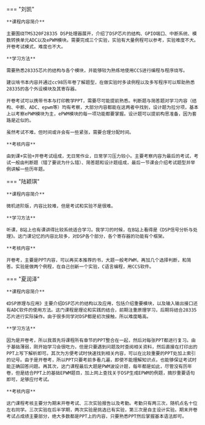 === "刘凯"
	
	**课程内容简介**
	
	主要围绕TMS320F28335 DSP处理器展开，介绍了DSP芯片的结构、GPIO端口、中断系统、模数转换单元ADC以及ePWM模块。需要完成三个实验，实验有大量例程可以参考，实验难度不大。开卷考试模式，难度也不大。
	
	**学习方法**
	
	需要熟悉28335芯片的结构与各个模块，并能够较为熟练地使用CCS进行编程与程序烧写。

	​建议啃书本内容并通过cc98历年卷了解题型，在做实验时多读例程以及多写程序可以帮助熟悉28335的各个外设模块及其寄存器。

	​开卷考试可以携带书本与打印教学PPT，需要尽可能提前熟悉。判断题与简答题对学习内容（结构、中断、ADC、epwm等）均有考察，大部分内容都能在这两者中找到，设计题为拉分项，基本上以考察ePWM模块为主，ePWM模块的每一项功能都要掌握。设计题可以提前构思准备，因为套路是近似的。

	​虽然考试不难，但时间或许会有一些紧张，需要合理分配时间。
	
	**考核内容**
	
	​由到课+实验+开卷考试组成，无日常作业，日常学习压力较小。主要考察内容为最后的考试，考试一般由判断题（错了要说为什么错）、简答题和设计题组成，最后一节课会介绍考试题型并举例讲解一些历年题。

=== "陆颖琪"
	
	**课程内容简介**
	
	微机进阶版，内容比较难，但是考试和实验不是很难。
	
	**学习方法**
	
	听课，B站上也有课讲得比较系统适合学习。我学习的时候，在B站上看得是《DSP信号分析与处理》。这门课记忆的内容比较多，对DSP各个部分，各个寄存器的功能有个框架。
	
	**考核内容**
	
	开卷考，主要是PPT内容，可以再买本推荐的书，大题一般考PWM，再加几个选择判断，和简答。实验是做两个例程，在自己创新一个实验，C语言编程，用CCS软件。

=== "夏润泽"
	
	**课程内容简介**
	
	《DSP原理与应用》主要介绍DSP芯片的结构以及应用，包括介绍重要模块，以及输入输出接口还有ADC软件的使用方法。这门课程是理论和实践的结合，前期注重原理学习，后期将结合28335芯片进行实际操作。由于很多同学对DSP都是初次接触，所以难度略高。
	
	**学习方法**
	
	因为是开卷考，所以我首先将课程所有章节的PPT整合在一起，然后对每张PPT都进行复习。由于基础薄弱，刚开始学习会很吃力，但是只要遇到问题及时查阅相关资料，然后直接在打印出的PPT上写下解析即可。其次为方便考试时快速找到相关内容，可以在比较重要的PPT处加上索引的记号。由于是开卷考，所以PPT只要考前多看几遍，即使不能理解知识点，也能够保证考试时能正确回答问题。再其次，这门课程最后大题是PWM波设计题，每年都是如此，尽管没有历年卷，但是结合PPT上的基础EPWM题目，加上网上查找关于DSP生成EPWM的例题，摘抄重要语句即可，足够应付考试。
	
	**考核内容**
	
	这门课程考核主要分为期末开卷考试、三次实验报告以及考勤。考勤只有两三次，随机点名十位左右同学。三次实验在后半学期，两次实验是挑选已有实验，第三次是自主设计实验。期末开卷考试占成绩主要部分，绝大多数都是PPT上的内容，只要熟悉PPT然后掌握基本语法即可。

